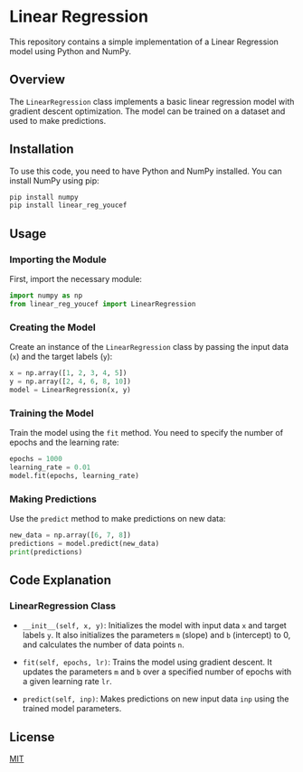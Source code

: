 # Linear Regression

This repository contains a simple implementation of a Linear Regression model using Python and NumPy.

## Overview

The `LinearRegression` class implements a basic linear regression model with gradient descent optimization. The model can be trained on a dataset and used to make predictions.

## Installation

To use this code, you need to have Python and NumPy installed. You can install NumPy using pip:

```sh
pip install numpy
pip install linear_reg_youcef
```

## Usage

### Importing the Module

First, import the necessary module:

```python
import numpy as np
from linear_reg_youcef import LinearRegression
```

### Creating the Model

Create an instance of the `LinearRegression` class by passing the input data (`x`) and the target labels (`y`):

```python
x = np.array([1, 2, 3, 4, 5])
y = np.array([2, 4, 6, 8, 10])
model = LinearRegression(x, y)
```

### Training the Model

Train the model using the `fit` method. You need to specify the number of epochs and the learning rate:

```python
epochs = 1000
learning_rate = 0.01
model.fit(epochs, learning_rate)
```

### Making Predictions

Use the `predict` method to make predictions on new data:

```python
new_data = np.array([6, 7, 8])
predictions = model.predict(new_data)
print(predictions)
```

## Code Explanation

### LinearRegression Class

- `__init__(self, x, y)`: Initializes the model with input data `x` and target labels `y`. It also initializes the parameters `m` (slope) and `b` (intercept) to 0, and calculates the number of data points `n`.

- `fit(self, epochs, lr)`: Trains the model using gradient descent. It updates the parameters `m` and `b` over a specified number of epochs with a given learning rate `lr`.

- `predict(self, inp)`: Makes predictions on new input data `inp` using the trained model parameters.

## License
[MIT](https://choosealicense.com/licenses/mit/)